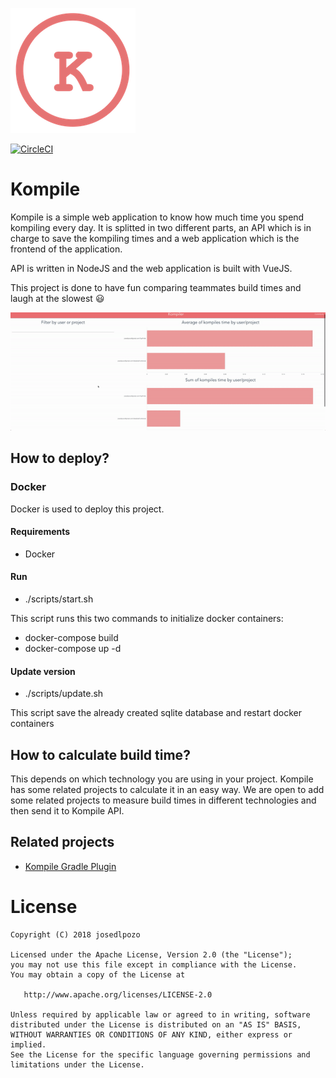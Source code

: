 ![picture](media/kompilerlogocircle200.png)

[![CircleCI](https://circleci.com/gh/josedlpozo/Kompile.svg?style=svg&circle-token=79635e38c00a11a2e479fb6331c20f4f617dabf3)](https://circleci.com/gh/josedlpozo/Kompile)

# Kompile

Kompile is a simple web application to know how much time you spend kompiling every day. It is splitted in two different parts, an API which is in charge to save the kompiling times and a web application which is the frontend of the application.

API is written in NodeJS and the web application is built with VueJS.

This project is done to have fun comparing teammates build times and laugh at the slowest :smiley:

![gif](media/kompile.gif)

## How to deploy?

### Docker

Docker is used to deploy this project.

#### Requirements 
- Docker

#### Run
- ./scripts/start.sh

This script runs this two commands to initialize docker containers:
- docker-compose build
- docker-compose up -d

#### Update version

- ./scripts/update.sh

This script save the already created sqlite database and restart docker containers

## How to calculate build time?

This depends on which technology you are using in your project. Kompile has some related projects to calculate it in an easy way. We are open to add some related projects to measure build times in different technologies and then send it to Kompile API.


## Related projects

- [Kompile Gradle Plugin](https://github.com/josedlpozo/Kompile-Gradle-Plugin)



# License

    Copyright (C) 2018 josedlpozo

    Licensed under the Apache License, Version 2.0 (the "License");
    you may not use this file except in compliance with the License.
    You may obtain a copy of the License at

       http://www.apache.org/licenses/LICENSE-2.0

    Unless required by applicable law or agreed to in writing, software
    distributed under the License is distributed on an "AS IS" BASIS,
    WITHOUT WARRANTIES OR CONDITIONS OF ANY KIND, either express or implied.
    See the License for the specific language governing permissions and
    limitations under the License.